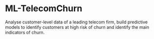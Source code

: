 # ML-TelecomChurn
Analyse customer-level data of a leading telecom firm, build predictive models to identify customers at high risk of churn and identify the main indicators of churn.
